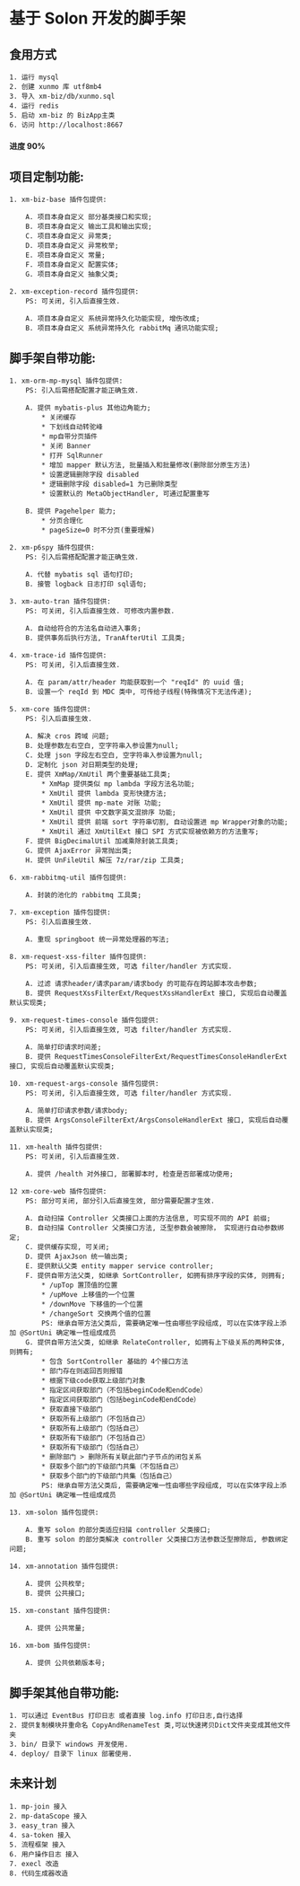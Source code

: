# 基于 Solon 开发的脚手架


## 食用方式

```
1. 运行 mysql
2. 创建 xunmo 库 utf8mb4
3. 导入 xm-biz/db/xunmo.sql
4. 运行 redis
5. 启动 xm-biz 的 BizApp主类
6. 访问 http://localhost:8667
```

#### 进度 90%

## 项目定制功能:
    1. xm-biz-base 插件包提供: 

        A. 项目本身自定义 部分基类接口和实现;
        B. 项目本身自定义 输出工具和输出实现;
        C. 项目本身自定义 异常类;
        D. 项目本身自定义 异常枚举;
        E. 项目本身自定义 常量;
        F. 项目本身自定义 配置实体;
        G. 项目本身自定义 抽象父类;

    2. xm-exception-record 插件包提供: 
        PS: 可关闭, 引入后直接生效.

        A. 项目本身自定义 系统异常持久化功能实现, 增伤改成;
        B. 项目本身自定义 系统异常持久化 rabbitMq 通讯功能实现;

## 脚手架自带功能:
    1. xm-orm-mp-mysql 插件包提供: 
        PS: 引入后需搭配配置才能正确生效.

        A. 提供 mybatis-plus 其他边角能力;
            * 关闭缓存
            * 下划线自动转驼峰
            * mp自带分页插件
            * 关闭 Banner
            * 打开 SqlRunner
            * 增加 mapper 默认方法, 批量插入和批量修改(删除部分原生方法)
            * 设置逻辑删除字段 disabled
            * 逻辑删除字段 disabled=1 为已删除类型
            * 设置默认的 MetaObjectHandler, 可通过配置重写

        B. 提供 Pagehelper 能力;
            * 分页合理化
            * pageSize=0 时不分页(重要理解)

    2. xm-p6spy 插件包提供: 
        PS: 引入后需搭配配置才能正确生效.

        A. 代替 mybatis sql 语句打印;
        B. 接管 logback 日志打印 sql语句;

    3. xm-auto-tran 插件包提供: 
        PS: 可关闭, 引入后直接生效. 可修改内置参数.

        A. 自动给符合的方法名自动进入事务;
        B. 提供事务后执行方法, TranAfterUtil 工具类;
        
    4. xm-trace-id 插件包提供: 
        PS: 可关闭, 引入后直接生效.

        A. 在 param/attr/header 均能获取到一个 "reqId" 的 uuid 值;
        B. 设置一个 reqId 到 MDC 类中, 可传给子线程(特殊情况下无法传递);
        
    5. xm-core 插件包提供: 
        PS: 引入后直接生效.

        A. 解决 cros 跨域 问题;
        B. 处理参数左右空白, 空字符串入参设置为null;
        C. 处理 json 字段左右空白, 空字符串入参设置为null;
        D. 定制化 json 对日期类型的处理;
        E. 提供 XmMap/XmUtil 两个重要基础工具类;
            * XmMap 提供类似 mp lambda 字段方法名功能;
            * XmUtil 提供 lambda 变形快捷方法;
            * XmUtil 提供 mp-mate 对账 功能;
            * XmUtil 提供 中文数字英文混排序 功能;
            * XmUtil 提供 前端 sort 字符串切割, 自动设置进 mp Wrapper对象的功能;
            * XmUtil 通过 XmUtilExt 接口 SPI 方式实现被依赖方的方法重写;
        F. 提供 BigDecimalUtil 加减乘除封装工具类;
        G. 提供 AjaxError 异常抛出类;
        H. 提供 UnFileUtil 解压 7z/rar/zip 工具类;
        
    6. xm-rabbitmq-util 插件包提供: 

        A. 封装的池化的 rabbitmq 工具类;
        
    7. xm-exception 插件包提供: 
        PS: 引入后直接生效.

        A. 重现 springboot 统一异常处理器的写法;
        
    8. xm-request-xss-filter 插件包提供: 
        PS: 可关闭, 引入后直接生效, 可选 filter/handler 方式实现.

        A. 过滤 请求header/请求param/请求body 的可能存在跨站脚本攻击参数;
        B. 提供 RequestXssFilterExt/RequestXssHandlerExt 接口, 实现后自动覆盖默认实现类;
        
    9. xm-request-times-console 插件包提供: 
        PS: 可关闭, 引入后直接生效, 可选 filter/handler 方式实现.

        A. 简单打印请求时间差;
        B. 提供 RequestTimesConsoleFilterExt/RequestTimesConsoleHandlerExt 接口, 实现后自动覆盖默认实现类;
        
    10. xm-request-args-console 插件包提供: 
        PS: 可关闭, 引入后直接生效, 可选 filter/handler 方式实现.

        A. 简单打印请求参数/请求body;
        B. 提供 ArgsConsoleFilterExt/ArgsConsoleHandlerExt 接口, 实现后自动覆盖默认实现类;
        
    11. xm-health 插件包提供: 
        PS: 可关闭, 引入后直接生效.

        A. 提供 /health 对外接口, 部署脚本时, 检查是否部署成功使用;

    12 xm-core-web 插件包提供: 
        PS: 部分可关闭, 部分引入后直接生效, 部分需要配置才生效.

        A. 自动扫描 Controller 父类接口上面的方法信息, 可实现不同的 API 前缀;
        B. 自动扫描 Controller 父类接口方法, 泛型参数会被擦除， 实现进行自动参数绑定;
        C. 提供缓存实现, 可关闭;
        D. 提供 AjaxJson 统一输出类;
        E. 提供默认父类 entity mapper service controller;
        F. 提供自带方法父类, 如继承 SortController, 如拥有排序字段的实体, 则拥有;
            * /upTop 置顶值的位置
            * /upMove 上移值的一个位置
            * /downMove 下移值的一个位置
            * /changeSort 交换两个值的位置
            PS: 继承自带方法父类后, 需要确定唯一性由哪些字段组成, 可以在实体字段上添加 @SortUni 确定唯一性组成成员
        G. 提供自带方法父类, 如继承 RelateController, 如拥有上下级关系的两种实体, 则拥有;
            * 包含 SortController 基础的 4个接口方法
            * 部门存在则返回否则报错
            * 根据下级code获取上级部门对象
            * 指定区间获取部门（不包括beginCode和endCode）
            * 指定区间获取部门（包括beginCode和endCode）
            * 获取直接下级部门
            * 获取所有上级部门（不包括自己）
            * 获取所有上级部门（包括自己）
            * 获取所有下级部门（不包括自己）
            * 获取所有下级部门（包括自己）
            * 删除部门 > 删除所有关联此部门子节点的闭包关系
            * 获取多个部门的下级部门共集（不包括自己）
            * 获取多个部门的下级部门共集（包括自己）
            PS: 继承自带方法父类后, 需要确定唯一性由哪些字段组成, 可以在实体字段上添加 @SortUni 确定唯一性组成成员
        
    13. xm-solon 插件包提供: 

        A. 重写 solon 的部分类适应扫描 controller 父类接口;
        B. 重写 solon 的部分类解决 controller 父类接口方法参数泛型擦除后, 参数绑定问题;
        
    14. xm-annotation 插件包提供: 

        A. 提供 公共枚举;
        B. 提供 公共接口;
        
    15. xm-constant 插件包提供: 

        A. 提供 公共常量;
        
    16. xm-bom 插件包提供: 

        A. 提供 公共依赖版本号;

## 脚手架其他自带功能:
        
    1. 可以通过 EventBus 打印日志 或者直接 log.info 打印日志,自行选择
    2. 提供复制模块并重命名 CopyAndRenameTest 类,可以快速拷贝Dict文件夹变成其他文件夹
    3. bin/ 目录下 windows 开发使用.
    4. deploy/ 目录下 linux 部署使用.


## 未来计划

```
1. mp-join 接入
2. mp-dataScope 接入
3. easy_tran 接入
4. sa-token 接入
5. 流程框架 接入
6. 用户操作日志 接入
7. execl 改造
8. 代码生成器改造
```
